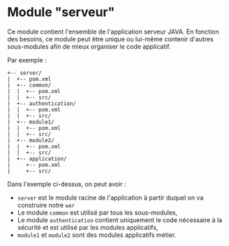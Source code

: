 # Module "serveur"

Ce module contient l'ensemble de l'application serveur JAVA. En fonction des besoins,
ce module peut être unique ou lui-même contenir d'autres sous-modules afin de mieux organiser
le code applicatif.

Par exemple :
```
+-- server/
|  +-- pom.xml
|  +-- common/
|  |  +-- pom.xml
|  |  +-- src/
|  +-- authentication/
|  |  +-- pom.xml
|  |  +-- src/
|  +-- module1/
|  |  +-- pom.xml
|  |  +-- src/
|  +-- module2/
|  |  +-- pom.xml
|  |  +-- src/
|  +-- application/
|     +-- pom.xml
|     +-- src/
```
Dans l'exemple ci-dessus, on peut avoir :
* `server` est le module racine de l'application à partir duquel on va construire notre `war`
* Le module `common` est utilisé par tous les sous-modules, 
* Le module `authentication` contient uniquement le code nécessaire à la sécurité et est utilisé par les modules applicatifs,
* `module1` et `module2` sont des modules applicatifs métier.